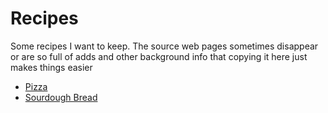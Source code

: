 
# Recipes

Some recipes I want to keep.  The source web pages sometimes disappear
or are so full of adds and other background info that copying it here
just makes things easier

* [Pizza](./pizza.md)
* [Sourdough Bread](./sourdough.md)


